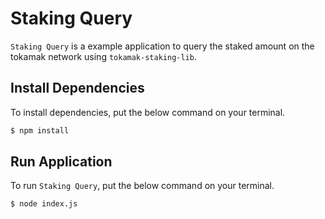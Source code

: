 # Staking Query
`Staking Query` is a example application to query the staked amount on the tokamak network using `tokamak-staking-lib`.

## Install Dependencies
To install dependencies, put the below command on your terminal.
```sh
$ npm install
```

## Run Application
To run `Staking Query`, put the below command on your terminal.
```sh
$ node index.js
```